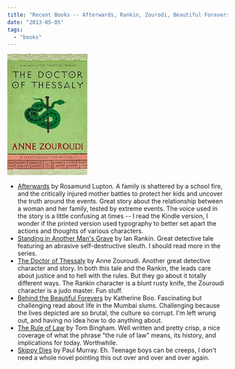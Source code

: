 ```yaml
---
title: "Recent Books -- Afterwards, Rankin, Zourodi, Beautiful Forevers, Rule of Law, Skippy"
date: "2013-05-05"
tags: 
  - "books"
---
```


[![thessaly](images/thessaly.jpg)](http://theludwigs.com/wp-content/uploads/2013/05/thessaly.jpg)

- [Afterwards](http://www.amazon.com/Afterwards-A-Novel-Rosamund-Lupton/dp/0307716554/ref=sr_1_1?ie=UTF8&qid=1366824603&sr=8-1&keywords=afterwards) by Rosamund Lupton. A family is shattered by a school fire, and the critically injured mother battles to protect her kids and uncover the truth around the events. Great story about the relationship between a woman and her family, tested by extreme events. The voice used in the story is a little confusing at times -- I read the Kindle version, I wonder if the printed version used typography to better set apart the actions and thoughts of various characters.
- [Standing in Another Man's Grave](http://www.amazon.com/Standing-Another-Grave-Detective-Inspector/dp/0316224588/ref=sr_1_1?s=books&ie=UTF8&qid=1366824842&sr=1-1&keywords=standing+in+another+man%27s+grave) by Ian Rankin. Great detective tale featuring an abrasive self-destructive sleuth. I should read more in the series.
- [The Doctor of Thessaly](http://www.amazon.com/Doctor-Thessaly-Deadly-Mystery-Mysteries/dp/0316217875/ref=sr_1_1?s=books&ie=UTF8&qid=1366824968&sr=1-1&keywords=the+doctor+of+thessaly) by Anne Zouroudi. Another great detective character and story. In both this tale and the Rankin, the leads care about justice and to hell with the rules. But they go about it totally different ways. The Rankin character is a blunt rusty knife, the Zouroudi character is a judo master. Fun stuff.
- [Behind the Beautiful Forevers](http://www.amazon.com/Behind-Beautiful-Forevers-Mumbai-Undercity/dp/1400067553/ref=sr_1_1?ie=UTF8&qid=1367178907&sr=8-1&keywords=behind+the+beautiful+forevers) by Katherine Boo. Fascinating but challenging read about life in the Mumbai slums. Challenging because the lives depicted are so brutal, the culture so corrupt. I'm left wrung out, and having no idea how to do anything about.
- [The Rule of Law](http://www.amazon.com/The-Rule-Law-Tom-Bingham/dp/014103453X/ref=sr_1_1?ie=UTF8&qid=1367643203&sr=8-1&keywords=the+rule+of+law) by Tom Bingham. Well written and pretty crisp, a nice coverage of what the phrase "the rule of law" means, its history, and implications for today. Worthwhile.
- [Skippy Dies](http://www.amazon.com/Skippy-Dies-Novel-Paul-Murray/dp/0865478619/ref=sr_1_1?s=books&ie=UTF8&qid=1367643315&sr=1-1&keywords=skippy+dies) by Paul Murray. Eh. Teenage boys can be creeps, I don't need a whole novel pointing this out over and over and over again.
